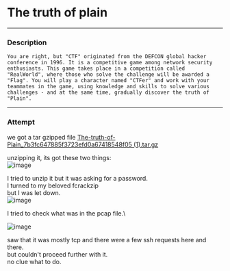 # **The truth of plain**

***

### Description 
`You are right, but "CTF" originated from the DEFCON global hacker conference in 1996. It is a competitive game among network security enthusiasts. This game takes place in a competition called "RealWorld", where those who solve the challenge will be awarded a "Flag". You will play a character named "CTFer" and work with your teammates in the game, using knowledge and skills to solve various challenges - and at the same time, gradually discover the truth of "Plain".`

***

### Attempt

we got a tar gzipped file [The-truth-of-Plain_7b3fc647885f3723efd0a67418548f05 (1).tar.gz](https://github.com/IC3lemon/Real-world-CTF-2024/files/14096907/The-truth-of-Plain_7b3fc647885f3723efd0a67418548f05.1.tar.gz)

unzipping it, its got these two things:\
![image](https://github.com/IC3lemon/Real-world-CTF-2024/assets/150153966/29f0621f-ca5c-4cc7-99c2-8d3670383f39)

I tried to unzip it but it was asking for a password.\
I turned to my beloved fcrackzip\
but I was let down.\
![image](https://github.com/IC3lemon/Real-world-CTF-2024/assets/150153966/172149d6-99bb-496b-b027-e0fb4f0c4369)

I tried to check what was in the pcap file.\

![image](https://github.com/IC3lemon/Real-world-CTF-2024/assets/150153966/c784d48a-3457-4690-b885-421024a3bae8)

saw that it was mostly tcp and there were a few ssh requests here and there.\
but couldn't proceed further with it.\
no clue what to do.

